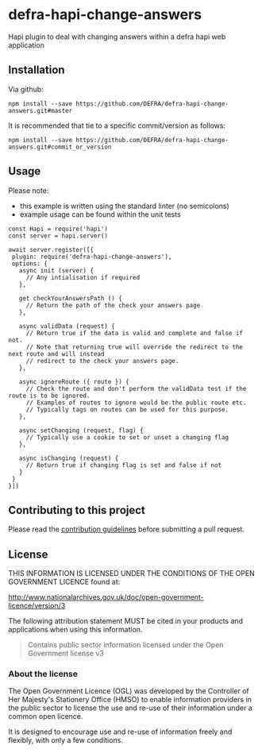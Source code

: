 # defra-hapi-change-answers
Hapi plugin to deal with changing answers within a defra hapi web application

## Installation

Via github:
```
npm install --save https://github.com/DEFRA/defra-hapi-change-answers.git#master
```

It is recommended that tie to a specific commit/version as follows:
```
npm install --save https://github.com/DEFRA/defra-hapi-change-answers.git#commit_or_version
```
## Usage
Please note:
 - this example is written using the standard linter (no semicolons)
 - example usage can be found within the unit tests 
```
const Hapi = require('hapi')
const server = hapi.server()

await server.register([{
 plugin: require('defra-hapi-change-answers'),
 options: {
   async init (server) {
     // Any intialisation if required
   },

   get checkYourAnswersPath () {
     // Return the path of the check your answers page
   },

   async validData (request) {
     // Return true if the data is valid and complete and false if not.
     // Note that returning true will override the redirect to the next route and will instead
     // redirect to the check your answers page.
   },

   async ignoreRoute ({ route }) {
     // Check the route and don't perform the validData test if the route is to be ignored.
     // Examples of routes to ignore would be the public route etc.
     // Typically tags on routes can be used for this purpose.
   },

   async setChanging (request, flag) {
     // Typically use a cookie to set or unset a changing flag
   },

   async isChanging (request) {
     // Return true if changing flag is set and false if not
   }
 }
}])
```

## Contributing to this project

Please read the [contribution guidelines](/CONTRIBUTING.md) before submitting a pull request.

## License

THIS INFORMATION IS LICENSED UNDER THE CONDITIONS OF THE OPEN GOVERNMENT LICENCE found at:

<http://www.nationalarchives.gov.uk/doc/open-government-licence/version/3>

The following attribution statement MUST be cited in your products and applications when using this information.

>Contains public sector information licensed under the Open Government license v3

### About the license

The Open Government Licence (OGL) was developed by the Controller of Her Majesty's Stationery Office (HMSO) to enable information providers in the public sector to license the use and re-use of their information under a common open licence.

It is designed to encourage use and re-use of information freely and flexibly, with only a few conditions.
